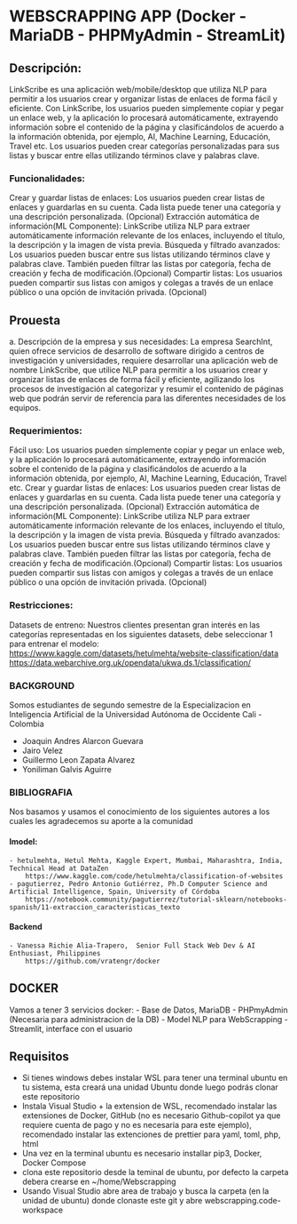 # WEBSCRAPPING APP (Docker - MariaDB - PHPMyAdmin - StreamLit)

## Descripción: 
LinkScribe es una aplicación web/mobile/desktop que utiliza NLP para permitir a los usuarios crear y organizar listas de enlaces de forma fácil y eficiente. Con LinkScribe, los usuarios pueden simplemente copiar y pegar un enlace web, y la aplicación lo procesará automáticamente, extrayendo información sobre el contenido de la página y clasificándolos de acuerdo a la información obtenida, por ejemplo, AI, Machine Learning, Educación, Travel etc.
Los usuarios pueden crear categorías personalizadas para sus listas y buscar entre ellas utilizando términos clave y palabras clave.

### Funcionalidades:
Crear y guardar listas de enlaces: Los usuarios pueden crear listas de enlaces y guardarlas en su cuenta. Cada lista puede tener una categoría y una descripción personalizada. (Opcional)
Extracción automática de información(ML Componente): LinkScribe utiliza NLP para extraer automáticamente información relevante de los enlaces, incluyendo el título, la descripción y la imagen de vista previa.
Búsqueda y filtrado avanzados: Los usuarios pueden buscar entre sus listas utilizando términos clave y palabras clave. También pueden filtrar las listas por categoría, fecha de creación y fecha de modificación.(Opcional)
Compartir listas: Los usuarios pueden compartir sus listas con amigos y colegas a través de un enlace público o una opción de invitación privada. (Opcional)

## Prouesta
a. Descripción de la empresa y sus necesidades:
La empresa SearchInt, quien ofrece servicios de desarrollo de software dirigido a centros de investigación y universidades, requiere desarrollar una aplicación web de nombre LinkScribe, que utilice NLP para permitir a los usuarios crear y organizar listas de enlaces de forma fácil y eficiente, agilizando los procesos de investigación al categorizar y resumir el contenido de páginas web que podrán servir de referencia para las diferentes necesidades de los equipos.

### Requerimientos:
Fácil uso: Los usuarios pueden simplemente copiar y pegar un enlace web, y la aplicación lo procesará automáticamente, extrayendo información sobre el contenido de la página y clasificándolos de acuerdo a la información obtenida, por ejemplo, AI, Machine Learning, Educación, Travel etc.
Crear y guardar listas de enlaces: Los usuarios pueden crear listas de enlaces y guardarlas en su cuenta. Cada lista puede tener una categoría y una descripción personalizada. (Opcional)
Extracción automática de información(ML Componente): LinkScribe utiliza NLP para extraer automáticamente información relevante de los enlaces, incluyendo el título, la descripción y la imagen de vista previa.
Búsqueda y filtrado avanzados: Los usuarios pueden buscar entre sus listas utilizando términos clave y palabras clave. También pueden filtrar las listas por categoría, fecha de creación y fecha de modificación.(Opcional)
Compartir listas: Los usuarios pueden compartir sus listas con amigos y colegas a través de un enlace público o una opción de invitación privada. (Opcional)

### Restricciones:
Datasets de entreno: Nuestros clientes presentan gran interés en las categorías representadas en los siguientes datasets, debe seleccionar 1 para entrenar el modelo:
https://www.kaggle.com/datasets/hetulmehta/website-classification/data
https://data.webarchive.org.uk/opendata/ukwa.ds.1/classification/

### BACKGROUND
Somos estudiantes de segundo semestre de la Especializacion en Inteligencia Artificial de la Universidad Autónoma de Occidente
Cali - Colombia

- Joaquin Andres Alarcon Guevara
- Jairo Velez
- Guillermo Leon Zapata Alvarez
- Yoniliman Galvis Aguirre

### BIBLIOGRAFIA
Nos basamos y usamos el conocimiento de los siguientes autores a los cuales les agradecemos su aporte a la comunidad
#### lmodel:
    - hetulmehta, Hetul Mehta, Kaggle Expert, Mumbai, Maharashtra, India, Technical Head at DataZen
        https://www.kaggle.com/code/hetulmehta/classification-of-websites
    - pagutierrez, Pedro Antonio Gutiérrez, Ph.D Computer Science and Artificial Intelligence, Spain, University of Córdoba
        https://notebook.community/pagutierrez/tutorial-sklearn/notebooks-spanish/11-extraccion_caracteristicas_texto
#### Backend
    - Vanessa Richie Alia-Trapero,  Senior Full Stack Web Dev & AI Enthusiast, Philippines
        https://github.com/vratengr/docker

## DOCKER
Vamos a tener 3 servicios docker:
    - Base de Datos, MariaDB
    - PHPmyAdmin (Necesaria para administracion de la DB)
    - Model NLP para WebScrapping
    - Streamlit, interface con el usuario

## Requisitos
- Si tienes windows debes instalar WSL para tener una terminal ubuntu en tu sistema, esta creará una unidad Ubuntu donde luego podrás clonar este repositorio
- Instala Visual Studio + la extension de WSL, recomendado instalar las extensiones de Docker, GitHub (no es necesario Github-copilot ya que requiere cuenta de pago y no es necesaria para este ejemplo), recomendado instalar las extenciones de prettier para yaml, toml, php, html 
- Una vez en la terminal ubuntu es necesario installar pip3, Docker, Docker Compose
- clona este repositorio desde la teminal de ubuntu, por defecto la carpeta debera crearse en ~/home/Webscrapping
- Usando Visual Studio abre area de trabajo y busca la carpeta (en la unidad de ubuntu) donde clonaste este git y abre webscrapping.code-workspace